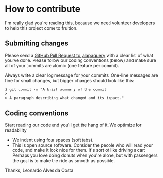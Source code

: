 # How to contribute

I'm really glad you're reading this, because we need volunteer developers to help this project come to fruition.
 
## Submitting changes

Please send a [GitHub Pull Request to jalapaquery](https://github.com/leonhad/jalapaquery/pull/new/master) with a clear list of what you've done. Please follow our coding conventions (below) and make sure all of your commits are atomic (one feature per commit).

Always write a clear log message for your commits. One-line messages are fine for small changes, but bigger changes should look like this:

    $ git commit -m "A brief summary of the commit
    > 
    > A paragraph describing what changed and its impact."

## Coding conventions

Start reading our code and you'll get the hang of it. We optimize for readability:

  * We indent using four spaces (soft tabs).
  * This is open source software. Consider the people who will read your code, and make it look nice for them. It's sort of like driving a car: Perhaps you love doing donuts when you're alone, but with passengers the goal is to make the ride as smooth as possible.

Thanks,
Leonardo Alves da Costa
